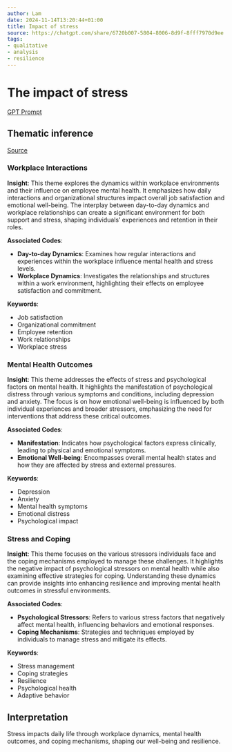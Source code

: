 ```yaml
---
author: Lam
date: 2024-11-14T13:20:44+01:00
title: Impact of stress
source: https://chatgpt.com/share/6720b007-5804-8006-8d9f-8fff7970d9ee
tags:
- qualitative
- analysis
- resilience
---
```


# The impact of stress

[GPT Prompt](Projects/prompt-for-GPT-based-thematic-analysis.md)

## Thematic inference

[Source](https://chatgpt.com/share/6720b007-5804-8006-8d9f-8fff7970d9ee)

### Workplace Interactions

**Insight**: This theme explores the dynamics within workplace environments and their influence on employee mental health. It emphasizes how daily interactions and organizational structures impact overall job satisfaction and emotional well-being. The interplay between day-to-day dynamics and workplace relationships can create a significant environment for both support and stress, shaping individuals’ experiences and retention in their roles.

**Associated Codes**:

- **Day-to-day Dynamics**: Examines how regular interactions and experiences within the workplace influence mental health and stress levels.
- **Workplace Dynamics**: Investigates the relationships and structures within a work environment, highlighting their effects on employee satisfaction and commitment.

**Keywords**:

- Job satisfaction
- Organizational commitment
- Employee retention
- Work relationships
- Workplace stress

### Mental Health Outcomes

**Insight**: This theme addresses the effects of stress and psychological factors on mental health. It highlights the manifestation of psychological distress through various symptoms and conditions, including depression and anxiety. The focus is on how emotional well-being is influenced by both individual experiences and broader stressors, emphasizing the need for interventions that address these critical outcomes.

**Associated Codes**:

- **Manifestation**: Indicates how psychological factors express clinically, leading to physical and emotional symptoms.
- **Emotional Well-being**: Encompasses overall mental health states and how they are affected by stress and external pressures.

**Keywords**:

- Depression
- Anxiety
- Mental health symptoms
- Emotional distress
- Psychological impact

### Stress and Coping

**Insight**: This theme focuses on the various stressors individuals face and the coping mechanisms employed to manage these challenges. It highlights the negative impact of psychological stressors on mental health while also examining effective strategies for coping. Understanding these dynamics can provide insights into enhancing resilience and improving mental health outcomes in stressful environments.

**Associated Codes**:

- **Psychological Stressors**: Refers to various stress factors that negatively affect mental health, influencing behaviors and emotional responses.
- **Coping Mechanisms**: Strategies and techniques employed by individuals to manage stress and mitigate its effects.

**Keywords**:

- Stress management
- Coping strategies
- Resilience
- Psychological health
- Adaptive behavior

## Interpretation

Stress impacts daily life through workplace dynamics, mental health outcomes, and coping mechanisms, shaping our well-being and resilience.

